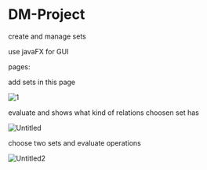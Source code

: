 # DM-Project
create and manage sets

use javaFX for GUI

pages:


add sets in this page


![1](https://user-images.githubusercontent.com/49244395/71510228-5d667f00-28a3-11ea-9bd5-0ea4e47a042d.png)





evaluate and shows what kind of relations choosen set has


![Untitled](https://user-images.githubusercontent.com/49244395/71510175-3445ee80-28a3-11ea-828a-044876b3ab69.png)


choose two sets and evaluate operations

![Untitled2](https://user-images.githubusercontent.com/49244395/71510366-e978a680-28a3-11ea-9230-311ba05aa500.png)
